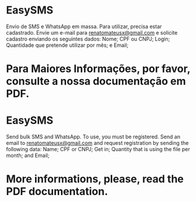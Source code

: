 # EasySMS
Envio de SMS e WhatsApp em massa.
Para utilizar, precisa estar cadastrado. Envie um e-mail para renatomateusx@gmail.com e solicite cadastro enviando os seguintes dados:
Nome;
CPF ou CNPJ;
Login; 
Quantidade que pretende utilizar por mês; e
Email;
# Para Maiores Informações, por favor, consulte a nossa documentação em PDF.


# EasySMS
Send bulk SMS and WhatsApp.
To use, you must be registered. Send an email to renatomateusx@gmail.com and request registration by sending the following data:
Name;
CPF or CNPJ;
Get in;
Quantity that is using the file per month; and
Email;
# More informations, please, read the PDF documentation.
